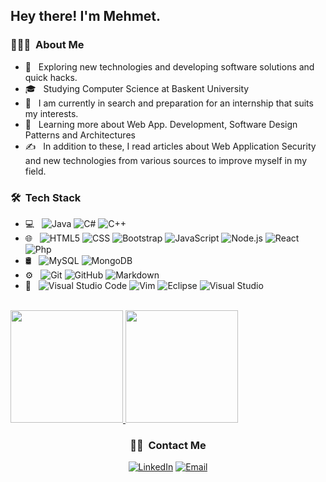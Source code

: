 <h2> Hey there! I'm Mehmet.</h2>

<h3> 👨🏻‍💻 &nbsp;About Me </h3>

- 🤔 &nbsp; Exploring new technologies and developing software solutions and quick hacks.
- 🎓 &nbsp; Studying Computer Science at Baskent University
- 💼 &nbsp; I am currently in search and preparation for an internship that suits my interests.
- 🌱 &nbsp; Learning more about Web App. Development, Software Design Patterns and Architectures
- ✍️ &nbsp; In addition to these, I read articles about Web Application Security and new technologies from various sources to improve myself in my field.

<h3> 🛠 &nbsp;Tech Stack</h3>

- 💻 &nbsp;
  ![Java](https://img.shields.io/badge/-Java-333333?style=flat&logo=Java&logoColor=007396)
  ![C#](https://img.shields.io/badge/C%23-333333?style=flat&logo=c-sharp&logoColor=007396)
  ![C++](https://img.shields.io/badge/-C++-333333?style=flat&logo=C%2B%2B&logoColor=00599C)
- 🌐 &nbsp;
  ![HTML5](https://img.shields.io/badge/-HTML5-333333?style=flat&logo=HTML5)
  ![CSS](https://img.shields.io/badge/-CSS-333333?style=flat&logo=CSS3&logoColor=1572B6)
  ![Bootstrap](https://img.shields.io/badge/-Bootstrap-333333?style=flat&logo=bootstrap&logoColor=563D7C)
  ![JavaScript](https://img.shields.io/badge/-JavaScript-333333?style=flat&logo=javascript)
  ![Node.js](https://img.shields.io/badge/-Node.js-333333?style=flat&logo=node.js)
  ![React](https://img.shields.io/badge/-React-333333?style=flat&logo=react)
  ![Php](https://img.shields.io/badge/PHP-333333?style=flat&logo=php&logoColor=white)
- 🛢 &nbsp;
  ![MySQL](https://img.shields.io/badge/-MySQL-333333?style=flat&logo=mysql)
  ![MongoDB](https://img.shields.io/badge/-MongoDB-333333?style=flat&logo=mongodb)
- ⚙️ &nbsp;
  ![Git](https://img.shields.io/badge/-Git-333333?style=flat&logo=git)
  ![GitHub](https://img.shields.io/badge/-GitHub-333333?style=flat&logo=github)
  ![Markdown](https://img.shields.io/badge/-Markdown-333333?style=flat&logo=markdown)
- 🔧 &nbsp;
  ![Visual Studio Code](https://img.shields.io/badge/-Visual%20Studio%20Code-333333?style=flat&logo=visual-studio-code&logoColor=007ACC)
  ![Vim](https://img.shields.io/badge/-Vim-333333?logo=vim&logoColor=0A9137)
  ![Eclipse](https://img.shields.io/badge/-Eclipse-333333?style=flat&logo=eclipse-ide&logoColor=2C2255)
  ![Visual Studio](https://img.shields.io/badge/-Visual%20Studio-333333?logo=visual%20studio&logoColor=007ACC)

<br/>

<a href="https://github.com/DevCeylan">
  <img height="180em" src="https://github-readme-stats.vercel.app/api?username=DevCeylan&show_icons=true" />
  <img height="180em" src="https://github-readme-stats.vercel.app/api/top-langs/?username=DevCeylan&layout=compact&langs_count=6" />
</a>

<br/>

<h3 align="center"> 🤝🏻 &nbsp;Contact Me </h3>

<p align="center">
<!-- <a href="#"><img alt="Website WIP" src=""></a> -->
<a href="https://www.linkedin.com/in/mhceylan/"><img alt="LinkedIn" src="https://img.shields.io/badge/LinkedIn-Mehmet%20CEYLAN-blue?style=flat-square&logo=linkedin"></a>
<!-- <a href="#"><img alt="Instagram" src="https://img.shields.io/badge/Instagram-{accountName}?style=flat-square&logo=instagram"></a> -->
<!--  Twitter ekle  -->
<a href="mailto:mh.ceylan@outlook.com"><img alt="Email" src="https://img.shields.io/badge/Email-mh.ceylan@outlook.com-blue?style=flat-square&logo=gmail"></a>
</p>
